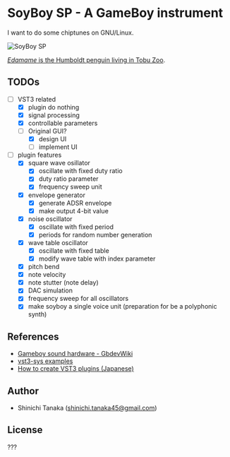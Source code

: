# SoyBoy SP - A GameBoy instrument

I want to do some chiptunes on GNU/Linux.

![SoyBoy SP](edamame-logo.gif)

[*Edamame* is the Humboldt penguin living in Tobu Zoo](https://twitter.com/tobuzoo7/status/982488509725327361).

## TODOs

- [ ] VST3 related
    - [x] plugin do nothing
    - [x] signal processing
    - [x] controllable parameters
    - [ ] Original GUI?
        - [x] design UI
        - [ ] implement UI
- [ ] plugin features
    - [x] square wave osillator
        - [x] oscillate with fixed duty ratio
        - [x] duty ratio parameter
        - [x] frequency sweep unit
    - [x] envelope generator
        - [x] generate ADSR envelope
        - [x] make output 4-bit value
    - [x] noise oscillator
        - [x] oscillate with fixed period
        - [x] periods for random number generation
    - [x] wave table oscillator
        - [x] oscillate with fixed table
        - [x] modify wave table with index parameter
    - [x] pitch bend
    - [x] note velocity
    - [x] note stutter (note delay)
    - [x] DAC simulation
    - [x] frequency sweep for all oscillators
    - [x] make soyboy a single voice unit (preparation for be a polyphonic synth)

## References

- [Gameboy sound hardware - GbdevWiki](https://gbdev.gg8.se/wiki/articles/Gameboy_sound_hardware)
- [vst3-sys examples](https://github.com/RustAudio/vst3-sys/tree/master/examples)
- [How to create VST3 plugins (Japanese)](https://vstcpp.wpblog.jp/?page_id=1316)

## Author

- Shinichi Tanaka (<shinichi.tanaka45@gmail.com>)

## License

???
